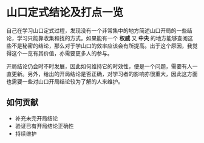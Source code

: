 # 山口定式结论及打点一览

自己在学习山口定式过程，发现没有一个非常集中的地方简述山口开局的一些结论，学习只能靠收集和找的方式。如果能有一个 **权威** 又 **中央** 的地方能够查阅这些不是秘密的结论，那么对于学山口的效率应该会有所提高。出于这个原因，我觉得这个一览有其价值，亦需要更多人的参与。

开局结论仍会时不时发展，因此如何维持它的时效性，便是一个问题，需要有人一直更新。另外，给出的开局结论是否正确，对学习者的影响亦很重大，因此这方面也需要一些对山口开局结论较为了解的人来维护。


## 如何贡献

* 补充未完开局结论
* 验证已有开局结论正确性
* 持续维护

